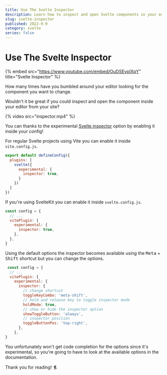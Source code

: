 ```yaml
---
title: Use The Svelte Inspector
description: Learn how to inspect and open Svelte components in your editor.
slug: svelte-inspector
published: 2022-9-9
category: svelte
series: false
---
```


# Use The Svelte Inspector

{% embed src="https://www.youtube.com/embed/OuDSEvplXqY" title="Svelte Inspector" %}

How many times have you bumbled around your editor looking for the component you want to change.

Wouldn't it be great if you could inspect and open the component inside your editor from your site?

{% video src="inspector.mp4" %}

You can thanks to the experimental [Svelte inspector]([https://github.com/sveltejs/vite-plugin-svelte/blob/main/docs/config.md#inspector](https://github.com/sveltejs/vite-plugin-svelte/blob/main/docs/config.md#inspector)) option by enabling it inside your config!

For regular Svelte projects using Vite you can enable it inside `vite.config.js`.

```js:vite.config.js showLineNumbers
export default defineConfig({
  plugins: [
    svelte({
      experimental: {
        inspector: true,
      }
    })
  ]
})
```

If you're using SvelteKit you can enable it inside `svelte.config.js`.

```js:svelte.config.js showLineNumbers
const config = {
  // ...
  vitePlugin: {
    experimental: {
      inspector: true,
    },
  },
}
```

Using the default options the inspector becomes available using the <kbd>Meta</kbd> + <kbd>Shift</kbd> shortcut but you can change the options.

```js:svelte.config.js showLineNumbers
 const config = {
  // ...
  vitePlugin: {
    experimental: {
      inspector: {
        // change shortcut
        toggleKeyCombo: 'meta-shift',
        // hold and release key to toggle inspector mode 
        holdMode: true,
        // show or hide the inspector option
        showToggleButton: 'always',
        // inspector position
        toggleButtonPos: 'top-right',
      },
    },
}
```

You unfortunately won't get code completion for the options since it's experimental, so you're going to have to look at the available options in the documentation.

Thank you for reading! 🏄️